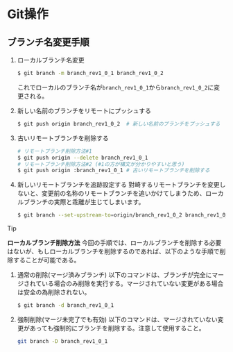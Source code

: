 # Git操作

## ブランチ名変更手順

1. ローカルブランチ名変更
   ```bash
   $ git branch -m branch_rev1_0_1 branch_rev1_0_2
   ```

   これでローカルのブランチ名が`branch_rev1_0_1`から`branch_rev1_0_2`に変更される。

2. 新しい名前のブランチをリモートにプッシュする
   ```bash
   $ git push origin branch_rev1_0_2  # 新しい名前のブランチをプッシュする
   ```

3. 古いリモートブランチを削除する

   ```bash
   # リモートブランチ削除方法#1
   $ git push origin --delete branch_rev1_0_1
   # リモートブランチ削除方法#2 (#1の方が構文が分かりやすいと思う)
   $ git push origin :branch_rev1_0_1 # 古いリモートブランチを削除する
   ```

4. 新しいリモートブランチを追跡設定する
   對崎するリモートブランチを変更しないと、変更前の名称のリモートブランチを追いかけてしまうため、ローカルブランチの実際と乖離が生じてしまいます。

   ```bash
   $ git branch --set-upstream-to=origin/branch_rev1_0_2 branch_rev1_0_2
   ```

> [!TIP]
>
> **ローカルブランチ削除方法**
> 今回の手順では、ローカルブランチを削除する必要はないが、もしローカルブランチを削除するのであれば、以下のような手順で削除することが可能である。
>
> 1. 通常の削除(マージ済みブランチ)
>    以下のコマンドは、ブランチが完全にマージされている場合のみ削除を実行する。マージされていない変更がある場合は安全の為削除されない。
>
>    ```bash
>    $ git branch -d branch_rev1_0_1
>    ```
>
> 2. 強制削除(マージ未完了でも有効)
>    以下のコマンドは、マージされていない変更があっても強制的にブランチを削除する。注意して使用すること。
>
>    ```bash
>    git branch -D branch_rev1_0_1
>    ```
>
>    